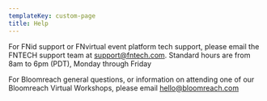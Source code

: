 ```yaml
---
templateKey: custom-page
title: Help
---
```

For FNid support or FNvirtual event platform tech support, please email the FNTECH support team at [support@fntech.com](mailto:support@fntech.com). Standard hours are from 8am to 6pm (PDT), Monday through Friday

For Bloomreach general questions, or information on attending one of our Bloomreach Virtual Workshops, please email [hello@bloomreach.com](mailto:hello@bloomreach.com)
